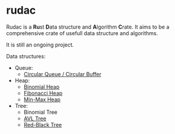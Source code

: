 # rudac

Rudac is a **Ru**st **D**ata structure and **A**lgorithm **C**rate.
It aims to be a comprehensive crate of usefull data structure and algorithms.

It is still an ongoing project.

Data structures:
* Queue:
    - [Circular Queue / Circular Buffer](https://en.wikipedia.org/wiki/Circular_buffer)
* Heap:
    - [Binomial Heap](https://en.wikipedia.org/wiki/Binomial_heap)
    - [Fibonacci Heap](https://en.wikipedia.org/wiki/Fibonacci_heap)
    - [Min-Max Heap](https://en.wikipedia.org/wiki/Min-max_heap)
* Tree:
    - Binomial Tree
    - [AVL Tree](https://en.wikipedia.org/wiki/AVL_tree)
    - [Red-Black Tree](https://en.wikipedia.org/wiki/Red%E2%80%93black_tree)